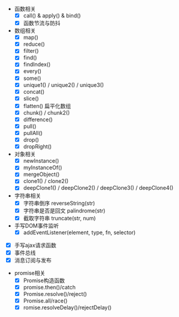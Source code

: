 - 函数相关
    - [x] call() & apply() & bind()
    - [x] 函数节流与防抖
- 数组相关
    - [x] map()
    - [x] reduce()
    - [x] filter()
    - [x] find()
    - [x] findIndex()
    - [x] every()
    - [x] some()
    - [x] unique1() / unique2() / unique3()
    - [x] concat()
    - [x] slice()
    - [x] flatten() 扁平化数组
    - [x] chunk() / chunk2()
    - [x] difference()
    - [x] pull()
    - [x] pullAll()
    - [x] drop()
    - [x] dropRight()
- 对象相关
    - [x] newInstance()
    - [x] myInstanceOf()
    - [x] mergeObject()
    - [x] clone1() / clone2()
    - [x] deepClone1() / deepClone2() / deepClone3() / deepClone4()
- 字符串相关
    - [x] 字符串倒序 reverseString(str)
    - [x] 字符串是否是回文  palindrome(str)
    - [x] 截取字符串 truncate(str, num)
- 手写DOM事件监听
    - [x] addEventListener(element, type, fn, selector)
- [x] 手写ajax请求函数   
- [x] 事件总线
- [x] 消息订阅与发布
- promise相关
    - [x] Promise构造函数
    - [x] promise.then()/catch
    - [x] Promise.resolve()/reject()
    - [x] Promise.all/race()
    - [x] romise.resolveDelay()/rejectDelay()